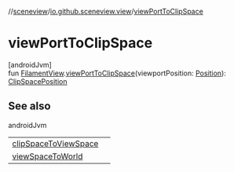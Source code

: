 //[sceneview](../../index.md)/[io.github.sceneview.view](index.md)/[viewPortToClipSpace](view-port-to-clip-space.md)

# viewPortToClipSpace

[androidJvm]\
fun [FilamentView](index.md#45027628%2FClasslikes%2F-1571379623).[viewPortToClipSpace](view-port-to-clip-space.md)(viewportPosition: [Position](../io.github.sceneview.math/index.md#945960193%2FClasslikes%2F-1571379623)): [ClipSpacePosition](../io.github.sceneview.scene/index.md#1417114357%2FClasslikes%2F-1571379623)

## See also

androidJvm

| | |
|---|---|
| [clipSpaceToViewSpace](clip-space-to-view-space.md) |  |
| [viewSpaceToWorld](view-space-to-world.md) |  |
